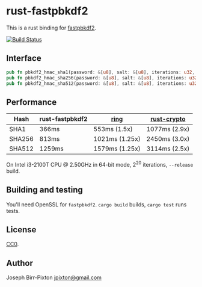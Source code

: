 # rust-fastpbkdf2
This is a rust binding for [fastpbkdf2](https://github.com/ctz/fastpbkdf2).

[![Build Status](https://travis-ci.org/ctz/rust-fastpbkdf2.svg)](https://travis-ci.org/ctz/rust-fastpbkdf2)

## Interface

```rust
pub fn pbkdf2_hmac_sha1(password: &[u8], salt: &[u8], iterations: u32, out: &mut[u8]);
pub fn pbkdf2_hmac_sha256(password: &[u8], salt: &[u8], iterations: u32, out: &mut[u8]);
pub fn pbkdf2_hmac_sha512(password: &[u8], salt: &[u8], iterations: u32, out: &mut[u8]);
```

## Performance

Hash   | rust-fastpbkdf2   | [ring](https://github.com/briansmith/ring)  | [rust-crypto](https://github.com/DaGenix/rust-crypto)
-------|--------------|-----------------|----------------
SHA1   | 366ms        | 553ms (1.5x)    | 1077ms (2.9x)
SHA256 | 813ms        | 1021ms (1.25x)  | 2450ms (3.0x)
SHA512 | 1259ms       | 1579ms (1.25x)  | 3114ms (2.5x)

On Intel i3-2100T CPU @ 2.50GHz in 64-bit mode, 2<sup>20</sup> iterations, `--release` build.

## Building and testing

You'll need OpenSSL for `fastpbkdf2`.  `cargo build` builds, `cargo test` runs tests.

## License
[CC0](https://creativecommons.org/publicdomain/zero/1.0/).

## Author
Joseph Birr-Pixton <jpixton@gmail.com>
